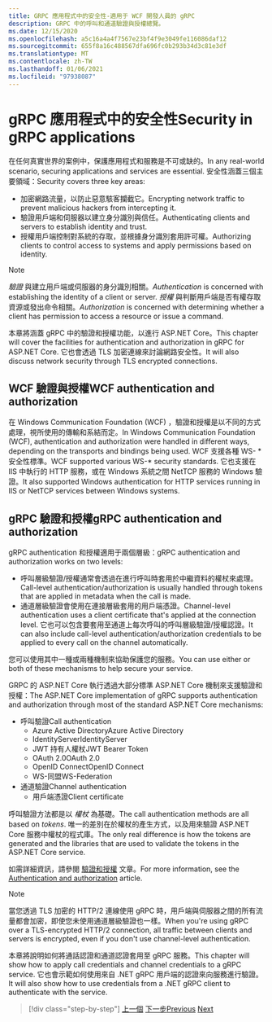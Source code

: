 ```yaml
---
title: GRPC 應用程式中的安全性-適用于 WCF 開發人員的 gRPC
description: GRPC 中的呼叫和通道驗證與授權總覽。
ms.date: 12/15/2020
ms.openlocfilehash: a5c16a4a4f7567e23bf4f9e3049fe116086daf12
ms.sourcegitcommit: 655f8a16c488567dfa696fc0b293b34d3c81e3df
ms.translationtype: MT
ms.contentlocale: zh-TW
ms.lasthandoff: 01/06/2021
ms.locfileid: "97938087"
---
```

# <a name="security-in-grpc-applications"></a><span data-ttu-id="4103e-103">gRPC 應用程式中的安全性</span><span class="sxs-lookup"><span data-stu-id="4103e-103">Security in gRPC applications</span></span>

<span data-ttu-id="4103e-104">在任何真實世界的案例中，保護應用程式和服務是不可或缺的。</span><span class="sxs-lookup"><span data-stu-id="4103e-104">In any real-world scenario, securing applications and services are essential.</span></span> <span data-ttu-id="4103e-105">安全性涵蓋三個主要領域：</span><span class="sxs-lookup"><span data-stu-id="4103e-105">Security covers three key areas:</span></span>

* <span data-ttu-id="4103e-106">加密網路流量，以防止惡意駭客攔截它。</span><span class="sxs-lookup"><span data-stu-id="4103e-106">Encrypting network traffic to prevent malicious hackers from intercepting it.</span></span>
* <span data-ttu-id="4103e-107">驗證用戶端和伺服器以建立身分識別與信任。</span><span class="sxs-lookup"><span data-stu-id="4103e-107">Authenticating clients and servers to establish identity and trust.</span></span>
* <span data-ttu-id="4103e-108">授權用戶端控制對系統的存取，並根據身分識別套用許可權。</span><span class="sxs-lookup"><span data-stu-id="4103e-108">Authorizing clients to control access to systems and apply permissions based on identity.</span></span>

> [!NOTE]
> <span data-ttu-id="4103e-109">*驗證* 與建立用戶端或伺服器的身分識別相關。</span><span class="sxs-lookup"><span data-stu-id="4103e-109">*Authentication* is concerned with establishing the identity of a client or server.</span></span> <span data-ttu-id="4103e-110">*授權* 與判斷用戶端是否有權存取資源或發出命令相關。</span><span class="sxs-lookup"><span data-stu-id="4103e-110">*Authorization* is concerned with determining whether a client has permission to access a resource or issue a command.</span></span>

<span data-ttu-id="4103e-111">本章將涵蓋 gRPC 中的驗證和授權功能，以進行 ASP.NET Core。</span><span class="sxs-lookup"><span data-stu-id="4103e-111">This chapter will cover the facilities for authentication and authorization in gRPC for ASP.NET Core.</span></span> <span data-ttu-id="4103e-112">它也會透過 TLS 加密連線來討論網路安全性。</span><span class="sxs-lookup"><span data-stu-id="4103e-112">It will also discuss network security through TLS encrypted connections.</span></span>

## <a name="wcf-authentication-and-authorization"></a><span data-ttu-id="4103e-113">WCF 驗證與授權</span><span class="sxs-lookup"><span data-stu-id="4103e-113">WCF authentication and authorization</span></span>

<span data-ttu-id="4103e-114">在 Windows Communication Foundation (WCF) ，驗證和授權是以不同的方式處理，視所使用的傳輸和系結而定。</span><span class="sxs-lookup"><span data-stu-id="4103e-114">In Windows Communication Foundation (WCF), authentication and authorization were handled in different ways, depending on the transports and bindings being used.</span></span> <span data-ttu-id="4103e-115">WCF 支援各種 WS- \* 安全性標準。</span><span class="sxs-lookup"><span data-stu-id="4103e-115">WCF supported various WS-\* security standards.</span></span> <span data-ttu-id="4103e-116">它也支援在 IIS 中執行的 HTTP 服務，或在 Windows 系統之間 NetTCP 服務的 Windows 驗證。</span><span class="sxs-lookup"><span data-stu-id="4103e-116">It also supported Windows authentication for HTTP services running in IIS or NetTCP services between Windows systems.</span></span>

## <a name="grpc-authentication-and-authorization"></a><span data-ttu-id="4103e-117">gRPC 驗證和授權</span><span class="sxs-lookup"><span data-stu-id="4103e-117">gRPC authentication and authorization</span></span>

<span data-ttu-id="4103e-118">gRPC authentication 和授權適用于兩個層級：</span><span class="sxs-lookup"><span data-stu-id="4103e-118">gRPC authentication and authorization works on two levels:</span></span>

* <span data-ttu-id="4103e-119">呼叫層級驗證/授權通常會透過在進行呼叫時套用於中繼資料的權杖來處理。</span><span class="sxs-lookup"><span data-stu-id="4103e-119">Call-level authentication/authorization is usually handled through tokens that are applied in metadata when the call is made.</span></span>
* <span data-ttu-id="4103e-120">通道層級驗證會使用在連接層級套用的用戶端憑證。</span><span class="sxs-lookup"><span data-stu-id="4103e-120">Channel-level authentication uses a client certificate that's applied at the connection level.</span></span> <span data-ttu-id="4103e-121">它也可以包含要套用至通道上每次呼叫的呼叫層級驗證/授權認證。</span><span class="sxs-lookup"><span data-stu-id="4103e-121">It can also include call-level authentication/authorization credentials to be applied to every call on the channel automatically.</span></span>

<span data-ttu-id="4103e-122">您可以使用其中一種或兩種機制來協助保護您的服務。</span><span class="sxs-lookup"><span data-stu-id="4103e-122">You can use either or both of these mechanisms to help secure your service.</span></span>

<span data-ttu-id="4103e-123">GRPC 的 ASP.NET Core 執行透過大部分標準 ASP.NET Core 機制來支援驗證和授權：</span><span class="sxs-lookup"><span data-stu-id="4103e-123">The ASP.NET Core implementation of gRPC supports authentication and authorization through most of the standard ASP.NET Core mechanisms:</span></span>

- <span data-ttu-id="4103e-124">呼叫驗證</span><span class="sxs-lookup"><span data-stu-id="4103e-124">Call authentication</span></span>
  - <span data-ttu-id="4103e-125">Azure Active Directory</span><span class="sxs-lookup"><span data-stu-id="4103e-125">Azure Active Directory</span></span>
  - <span data-ttu-id="4103e-126">IdentityServer</span><span class="sxs-lookup"><span data-stu-id="4103e-126">IdentityServer</span></span>
  - <span data-ttu-id="4103e-127">JWT 持有人權杖</span><span class="sxs-lookup"><span data-stu-id="4103e-127">JWT Bearer Token</span></span>
  - <span data-ttu-id="4103e-128">OAuth 2.0</span><span class="sxs-lookup"><span data-stu-id="4103e-128">OAuth 2.0</span></span>
  - <span data-ttu-id="4103e-129">OpenID Connect</span><span class="sxs-lookup"><span data-stu-id="4103e-129">OpenID Connect</span></span>
  - <span data-ttu-id="4103e-130">WS-同盟</span><span class="sxs-lookup"><span data-stu-id="4103e-130">WS-Federation</span></span>
- <span data-ttu-id="4103e-131">通道驗證</span><span class="sxs-lookup"><span data-stu-id="4103e-131">Channel authentication</span></span>
  - <span data-ttu-id="4103e-132">用戶端憑證</span><span class="sxs-lookup"><span data-stu-id="4103e-132">Client certificate</span></span>

<span data-ttu-id="4103e-133">呼叫驗證方法都是以 *權杖* 為基礎。</span><span class="sxs-lookup"><span data-stu-id="4103e-133">The call authentication methods are all based on *tokens*.</span></span> <span data-ttu-id="4103e-134">唯一的差別在於權杖的產生方式，以及用來驗證 ASP.NET Core 服務中權杖的程式庫。</span><span class="sxs-lookup"><span data-stu-id="4103e-134">The only real difference is how the tokens are generated and the libraries that are used to validate the tokens in the ASP.NET Core service.</span></span>

<span data-ttu-id="4103e-135">如需詳細資訊，請參閱 [驗證和授權](/aspnet/core/grpc/authn-and-authz) 文章。</span><span class="sxs-lookup"><span data-stu-id="4103e-135">For more information, see the [Authentication and authorization](/aspnet/core/grpc/authn-and-authz) article.</span></span>

> [!NOTE]
> <span data-ttu-id="4103e-136">當您透過 TLS 加密的 HTTP/2 連線使用 gRPC 時，用戶端與伺服器之間的所有流量都會加密，即使您未使用通道層級驗證也一樣。</span><span class="sxs-lookup"><span data-stu-id="4103e-136">When you're using gRPC over a TLS-encrypted HTTP/2 connection, all traffic between clients and servers is encrypted, even if you don't use channel-level authentication.</span></span>

<span data-ttu-id="4103e-137">本章將說明如何將通話認證和通道認證套用至 gRPC 服務。</span><span class="sxs-lookup"><span data-stu-id="4103e-137">This chapter will show how to apply call credentials and channel credentials to a gRPC service.</span></span> <span data-ttu-id="4103e-138">它也會示範如何使用來自 .NET gRPC 用戶端的認證來向服務進行驗證。</span><span class="sxs-lookup"><span data-stu-id="4103e-138">It will also show how to use credentials from a .NET gRPC client to authenticate with the service.</span></span>

>[!div class="step-by-step"]
><span data-ttu-id="4103e-139">[上一個](client-libraries.md) 
>[下一步](call-credentials.md)</span><span class="sxs-lookup"><span data-stu-id="4103e-139">[Previous](client-libraries.md)
[Next](call-credentials.md)</span></span>
